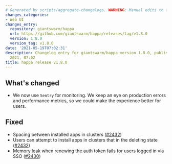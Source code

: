 ```yaml
---
# Generated by scripts/aggregate-changelogs. WARNING: Manual edits to this files will be overwritten.
changes_categories:
- Web UI
changes_entry:
  repository: giantswarm/happa
  url: https://github.com/giantswarm/happa/releases/tag/v1.8.0
  version: 1.8.0
  version_tag: v1.8.0
date: '2021-05-19T07:02:31'
description: Changelog entry for giantswarm/happa version 1.8.0, published on 19 May
  2021, 07:02
title: happa release v1.8.0
---
```


## What's changed

- We now use `Sentry` for monitoring. We keep an eye on production errors and performance metrics, so we could make the experience better for users.

## Fixed

- Spacing between installed apps in clusters ([#2432](https://github.com/giantswarm/happa/pull/2432))
- Users can attempt to install apps in clusters that in the deleting state ([#2432](https://github.com/giantswarm/happa/pull/2432))
- Memory leak when renewing the auth token fails for users logged in via SSO ([#2430](https://github.com/giantswarm/happa/pull/2430))

